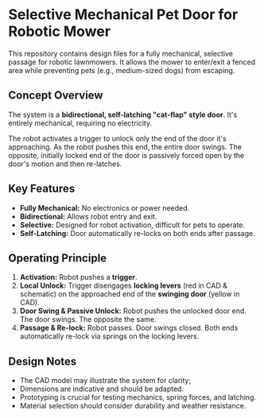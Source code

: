 # Selective Mechanical Pet Door for Robotic Mower

This repository contains design files for a fully mechanical, selective passage for robotic lawnmowers. It allows the mower to enter/exit a fenced area while preventing pets (e.g., medium-sized dogs) from escaping.

## Concept Overview

The system is a **bidirectional, self-latching "cat-flap" style door**. It's entirely mechanical, requiring no electricity.

The robot activates a trigger to unlock only the end of the door it's approaching. As the robot pushes this end, the entire door swings. The opposite, initially locked end of the door is passively forced open by the door's motion and then re-latches.

## Key Features

*   **Fully Mechanical:** No electronics or power needed.
*   **Bidirectional:** Allows robot entry and exit.
*   **Selective:** Designed for robot activation, difficult for pets to operate.
*   **Self-Latching:** Door automatically re-locks on both ends after passage.

## Operating Principle

1.  **Activation:** Robot pushes a **trigger**.
2.  **Local Unlock:** Trigger disengages **locking levers** (red in CAD & schematic) on the approached end of the **swinging door** (yellow in CAD).
3.  **Door Swing & Passive Unlock:** Robot pushes the unlocked door end. The door swings. The opposite the same.
4.  **Passage & Re-lock:** Robot passes. Door swings closed. Both ends automatically re-lock via springs on the locking levers.

## Design Notes

*   The CAD model may illustrate the system for clarity;
*   Dimensions are indicative and should be adapted.
*   Prototyping is crucial for testing mechanics, spring forces, and latching.
*   Material selection should consider durability and weather resistance.
